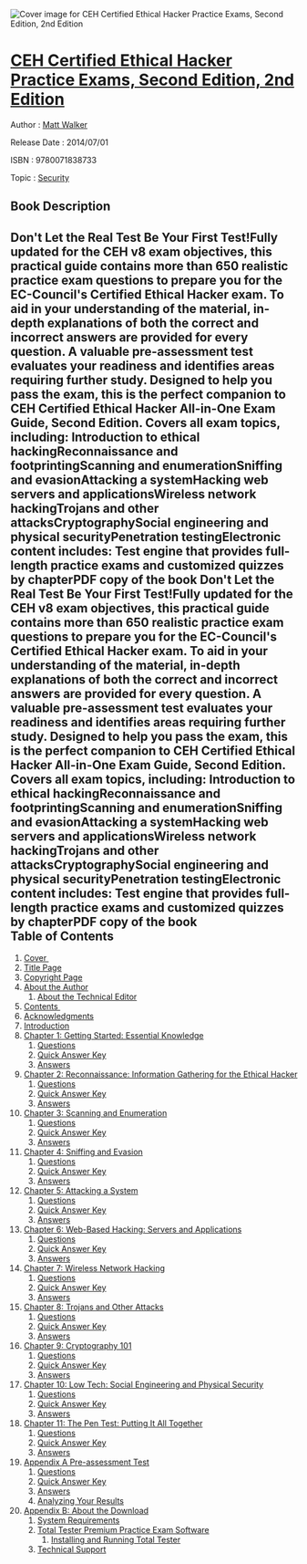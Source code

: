 ![Cover image for CEH Certified Ethical Hacker Practice Exams, Second Edition, 2nd Edition](https://imgdetail.ebookreading.net/cover/cover/security/EB9780071838733.jpg)

[CEH Certified Ethical Hacker Practice Exams, Second Edition, 2nd Edition](https://ebookreading.net/view/book/CEH+Certified+Ethical+Hacker+Practice+Exams%2C+Second+Edition%2C+2nd+Edition-EB9780071838733_1.html "CEH Certified Ethical Hacker Practice Exams, Second Edition, 2nd Edition")
====================================================================================================================

Author : [Matt Walker](https://ebookreading.net/search/author/Matt+Walker)

Release Date : 2014/07/01

ISBN : 9780071838733

Topic : [Security](https://ebookreading.net/search/category/security)

Book Description
-----------------

Don't Let the Real Test Be Your First Test!Fully updated for the CEH v8 exam objectives, this practical guide contains more than 650 realistic practice exam questions to prepare you for the EC-Council's Certified Ethical Hacker exam. To aid in your understanding of the material, in-depth explanations of both the correct and incorrect answers are provided for every question. A valuable pre-assessment test evaluates your readiness and identifies areas requiring further study. Designed to help you pass the exam, this is the perfect companion to CEH Certified Ethical Hacker All-in-One Exam Guide, Second Edition.
Covers all exam topics, including:
Introduction to ethical hackingReconnaissance and footprintingScanning and enumerationSniffing and evasionAttacking a systemHacking web servers and applicationsWireless network hackingTrojans and other attacksCryptographySocial engineering and physical securityPenetration testingElectronic content includes:
Test engine that provides full-length practice exams and customized quizzes by chapterPDF copy of the book              Don't Let the Real Test Be Your First Test!Fully updated for the CEH v8 exam objectives, this practical guide contains more than 650 realistic practice exam questions to prepare you for the EC-Council's Certified Ethical Hacker exam. To aid in your understanding of the material, in-depth explanations of both the correct and incorrect answers are provided for every question. A valuable pre-assessment test evaluates your readiness and identifies areas requiring further study. Designed to help you pass the exam, this is the perfect companion to CEH Certified Ethical Hacker All-in-One Exam Guide, Second Edition.
Covers all exam topics, including:
Introduction to ethical hackingReconnaissance and footprintingScanning and enumerationSniffing and evasionAttacking a systemHacking web servers and applicationsWireless network hackingTrojans and other attacksCryptographySocial engineering and physical securityPenetration testingElectronic content includes:
Test engine that provides full-length practice exams and customized quizzes by chapterPDF copy of the book              
Table of Contents
-----------------

1. [Cover ](https://ebookreading.net/view/book/CEH+Certified+Ethical+Hacker+Practice+Exams%2C+Second+Edition%2C+2nd+Edition-EB9780071838733_1.html)
1. [Title Page](https://ebookreading.net/view/book/CEH+Certified+Ethical+Hacker+Practice+Exams%2C+Second+Edition%2C+2nd+Edition-EB9780071838733_2.html)
1. [Copyright Page](https://ebookreading.net/view/book/CEH+Certified+Ethical+Hacker+Practice+Exams%2C+Second+Edition%2C+2nd+Edition-EB9780071838733_3.html)
1. [About the Author](https://ebookreading.net/view/book/CEH+Certified+Ethical+Hacker+Practice+Exams%2C+Second+Edition%2C+2nd+Edition-EB9780071838733_5.html)
    1. [About the Technical Editor](https://ebookreading.net/view/book/CEH+Certified+Ethical+Hacker+Practice+Exams%2C+Second+Edition%2C+2nd+Edition-EB9780071838733_5.html#auth1)
1. [Contents ](https://ebookreading.net/view/book/CEH+Certified+Ethical+Hacker+Practice+Exams%2C+Second+Edition%2C+2nd+Edition-EB9780071838733_6.html)
1. [Acknowledgments](https://ebookreading.net/view/book/CEH+Certified+Ethical+Hacker+Practice+Exams%2C+Second+Edition%2C+2nd+Edition-EB9780071838733_7.html)
1. [Introduction](https://ebookreading.net/view/book/CEH+Certified+Ethical+Hacker+Practice+Exams%2C+Second+Edition%2C+2nd+Edition-EB9780071838733_8.html)
1. [Chapter 1: Getting Started: Essential Knowledge](https://ebookreading.net/view/book/CEH+Certified+Ethical+Hacker+Practice+Exams%2C+Second+Edition%2C+2nd+Edition-EB9780071838733_9.html)
    1. [Questions](https://ebookreading.net/view/book/CEH+Certified+Ethical+Hacker+Practice+Exams%2C+Second+Edition%2C+2nd+Edition-EB9780071838733_10.html)
    1. [Quick Answer Key](https://ebookreading.net/view/book/CEH+Certified+Ethical+Hacker+Practice+Exams%2C+Second+Edition%2C+2nd+Edition-EB9780071838733_11.html)
    1. [Answers](https://ebookreading.net/view/book/CEH+Certified+Ethical+Hacker+Practice+Exams%2C+Second+Edition%2C+2nd+Edition-EB9780071838733_12.html)
1. [Chapter 2: Reconnaissance: Information Gathering for the Ethical Hacker](https://ebookreading.net/view/book/CEH+Certified+Ethical+Hacker+Practice+Exams%2C+Second+Edition%2C+2nd+Edition-EB9780071838733_13.html)
    1. [Questions](https://ebookreading.net/view/book/CEH+Certified+Ethical+Hacker+Practice+Exams%2C+Second+Edition%2C+2nd+Edition-EB9780071838733_14.html)
    1. [Quick Answer Key](https://ebookreading.net/view/book/CEH+Certified+Ethical+Hacker+Practice+Exams%2C+Second+Edition%2C+2nd+Edition-EB9780071838733_15.html)
    1. [Answers](https://ebookreading.net/view/book/CEH+Certified+Ethical+Hacker+Practice+Exams%2C+Second+Edition%2C+2nd+Edition-EB9780071838733_16.html)
1. [Chapter 3: Scanning and Enumeration](https://ebookreading.net/view/book/CEH+Certified+Ethical+Hacker+Practice+Exams%2C+Second+Edition%2C+2nd+Edition-EB9780071838733_17.html)
    1. [Questions](https://ebookreading.net/view/book/CEH+Certified+Ethical+Hacker+Practice+Exams%2C+Second+Edition%2C+2nd+Edition-EB9780071838733_18.html)
    1. [Quick Answer Key](https://ebookreading.net/view/book/CEH+Certified+Ethical+Hacker+Practice+Exams%2C+Second+Edition%2C+2nd+Edition-EB9780071838733_19.html)
    1. [Answers](https://ebookreading.net/view/book/CEH+Certified+Ethical+Hacker+Practice+Exams%2C+Second+Edition%2C+2nd+Edition-EB9780071838733_20.html)
1. [Chapter 4: Sniffing and Evasion](https://ebookreading.net/view/book/CEH+Certified+Ethical+Hacker+Practice+Exams%2C+Second+Edition%2C+2nd+Edition-EB9780071838733_21.html)
    1. [Questions](https://ebookreading.net/view/book/CEH+Certified+Ethical+Hacker+Practice+Exams%2C+Second+Edition%2C+2nd+Edition-EB9780071838733_22.html)
    1. [Quick Answer Key](https://ebookreading.net/view/book/CEH+Certified+Ethical+Hacker+Practice+Exams%2C+Second+Edition%2C+2nd+Edition-EB9780071838733_23.html)
    1. [Answers](https://ebookreading.net/view/book/CEH+Certified+Ethical+Hacker+Practice+Exams%2C+Second+Edition%2C+2nd+Edition-EB9780071838733_24.html)
1. [Chapter 5: Attacking a System](https://ebookreading.net/view/book/CEH+Certified+Ethical+Hacker+Practice+Exams%2C+Second+Edition%2C+2nd+Edition-EB9780071838733_25.html)
    1. [Questions](https://ebookreading.net/view/book/CEH+Certified+Ethical+Hacker+Practice+Exams%2C+Second+Edition%2C+2nd+Edition-EB9780071838733_26.html)
    1. [Quick Answer Key](https://ebookreading.net/view/book/CEH+Certified+Ethical+Hacker+Practice+Exams%2C+Second+Edition%2C+2nd+Edition-EB9780071838733_27.html)
    1. [Answers](https://ebookreading.net/view/book/CEH+Certified+Ethical+Hacker+Practice+Exams%2C+Second+Edition%2C+2nd+Edition-EB9780071838733_28.html)
1. [Chapter 6: Web-Based Hacking: Servers and Applications](https://ebookreading.net/view/book/CEH+Certified+Ethical+Hacker+Practice+Exams%2C+Second+Edition%2C+2nd+Edition-EB9780071838733_29.html)
    1. [Questions](https://ebookreading.net/view/book/CEH+Certified+Ethical+Hacker+Practice+Exams%2C+Second+Edition%2C+2nd+Edition-EB9780071838733_30.html)
    1. [Quick Answer Key](https://ebookreading.net/view/book/CEH+Certified+Ethical+Hacker+Practice+Exams%2C+Second+Edition%2C+2nd+Edition-EB9780071838733_31.html)
    1. [Answers](https://ebookreading.net/view/book/CEH+Certified+Ethical+Hacker+Practice+Exams%2C+Second+Edition%2C+2nd+Edition-EB9780071838733_32.html)
1. [Chapter 7: Wireless Network Hacking](https://ebookreading.net/view/book/CEH+Certified+Ethical+Hacker+Practice+Exams%2C+Second+Edition%2C+2nd+Edition-EB9780071838733_33.html)
    1. [Questions](https://ebookreading.net/view/book/CEH+Certified+Ethical+Hacker+Practice+Exams%2C+Second+Edition%2C+2nd+Edition-EB9780071838733_34.html)
    1. [Quick Answer Key](https://ebookreading.net/view/book/CEH+Certified+Ethical+Hacker+Practice+Exams%2C+Second+Edition%2C+2nd+Edition-EB9780071838733_35.html)
    1. [Answers](https://ebookreading.net/view/book/CEH+Certified+Ethical+Hacker+Practice+Exams%2C+Second+Edition%2C+2nd+Edition-EB9780071838733_36.html)
1. [Chapter 8: Trojans and Other Attacks](https://ebookreading.net/view/book/CEH+Certified+Ethical+Hacker+Practice+Exams%2C+Second+Edition%2C+2nd+Edition-EB9780071838733_37.html)
    1. [Questions](https://ebookreading.net/view/book/CEH+Certified+Ethical+Hacker+Practice+Exams%2C+Second+Edition%2C+2nd+Edition-EB9780071838733_38.html)
    1. [Quick Answer Key](https://ebookreading.net/view/book/CEH+Certified+Ethical+Hacker+Practice+Exams%2C+Second+Edition%2C+2nd+Edition-EB9780071838733_39.html)
    1. [Answers](https://ebookreading.net/view/book/CEH+Certified+Ethical+Hacker+Practice+Exams%2C+Second+Edition%2C+2nd+Edition-EB9780071838733_40.html)
1. [Chapter 9: Cryptography 101](https://ebookreading.net/view/book/CEH+Certified+Ethical+Hacker+Practice+Exams%2C+Second+Edition%2C+2nd+Edition-EB9780071838733_41.html)
    1. [Questions](https://ebookreading.net/view/book/CEH+Certified+Ethical+Hacker+Practice+Exams%2C+Second+Edition%2C+2nd+Edition-EB9780071838733_42.html)
    1. [Quick Answer Key](https://ebookreading.net/view/book/CEH+Certified+Ethical+Hacker+Practice+Exams%2C+Second+Edition%2C+2nd+Edition-EB9780071838733_43.html)
    1. [Answers](https://ebookreading.net/view/book/CEH+Certified+Ethical+Hacker+Practice+Exams%2C+Second+Edition%2C+2nd+Edition-EB9780071838733_44.html)
1. [Chapter 10: Low Tech: Social Engineering and Physical Security](https://ebookreading.net/view/book/CEH+Certified+Ethical+Hacker+Practice+Exams%2C+Second+Edition%2C+2nd+Edition-EB9780071838733_45.html)
    1. [Questions](https://ebookreading.net/view/book/CEH+Certified+Ethical+Hacker+Practice+Exams%2C+Second+Edition%2C+2nd+Edition-EB9780071838733_46.html)
    1. [Quick Answer Key](https://ebookreading.net/view/book/CEH+Certified+Ethical+Hacker+Practice+Exams%2C+Second+Edition%2C+2nd+Edition-EB9780071838733_47.html)
    1. [Answers](https://ebookreading.net/view/book/CEH+Certified+Ethical+Hacker+Practice+Exams%2C+Second+Edition%2C+2nd+Edition-EB9780071838733_48.html)
1. [Chapter 11: The Pen Test: Putting It All Together](https://ebookreading.net/view/book/CEH+Certified+Ethical+Hacker+Practice+Exams%2C+Second+Edition%2C+2nd+Edition-EB9780071838733_49.html)
    1. [Questions](https://ebookreading.net/view/book/CEH+Certified+Ethical+Hacker+Practice+Exams%2C+Second+Edition%2C+2nd+Edition-EB9780071838733_50.html)
    1. [Quick Answer Key](https://ebookreading.net/view/book/CEH+Certified+Ethical+Hacker+Practice+Exams%2C+Second+Edition%2C+2nd+Edition-EB9780071838733_51.html)
    1. [Answers](https://ebookreading.net/view/book/CEH+Certified+Ethical+Hacker+Practice+Exams%2C+Second+Edition%2C+2nd+Edition-EB9780071838733_52.html)
1. [Appendix A Pre-assessment Test](https://ebookreading.net/view/book/CEH+Certified+Ethical+Hacker+Practice+Exams%2C+Second+Edition%2C+2nd+Edition-EB9780071838733_53.html)
    1. [Questions](https://ebookreading.net/view/book/CEH+Certified+Ethical+Hacker+Practice+Exams%2C+Second+Edition%2C+2nd+Edition-EB9780071838733_54.html)
    1. [Quick Answer Key](https://ebookreading.net/view/book/CEH+Certified+Ethical+Hacker+Practice+Exams%2C+Second+Edition%2C+2nd+Edition-EB9780071838733_55.html)
    1. [Answers](https://ebookreading.net/view/book/CEH+Certified+Ethical+Hacker+Practice+Exams%2C+Second+Edition%2C+2nd+Edition-EB9780071838733_56.html)
    1. [Analyzing Your Results](https://ebookreading.net/view/book/CEH+Certified+Ethical+Hacker+Practice+Exams%2C+Second+Edition%2C+2nd+Edition-EB9780071838733_57.html)
1. [Appendix B: About the Download](https://ebookreading.net/view/book/CEH+Certified+Ethical+Hacker+Practice+Exams%2C+Second+Edition%2C+2nd+Edition-EB9780071838733_58.html)
    1. [System Requirements](https://ebookreading.net/view/book/CEH+Certified+Ethical+Hacker+Practice+Exams%2C+Second+Edition%2C+2nd+Edition-EB9780071838733_58.html#appb1)
    1. [Total Tester Premium Practice Exam Software](https://ebookreading.net/view/book/CEH+Certified+Ethical+Hacker+Practice+Exams%2C+Second+Edition%2C+2nd+Edition-EB9780071838733_58.html#appb2)
        1. [Installing and Running Total Tester](https://ebookreading.net/view/book/CEH+Certified+Ethical+Hacker+Practice+Exams%2C+Second+Edition%2C+2nd+Edition-EB9780071838733_58.html#appb3)
    1. [Technical Support](https://ebookreading.net/view/book/CEH+Certified+Ethical+Hacker+Practice+Exams%2C+Second+Edition%2C+2nd+Edition-EB9780071838733_58.html#appb4)
